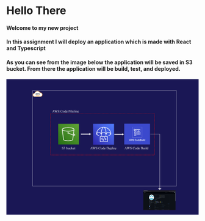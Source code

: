 <h1>Hello There</h1>
<h4>Welcome to my new project</h4>
<h4>In this assignment I will deploy an application which is made with React and Typescript</h4>
<h4>As you can see from the image below the application will be saved in S3 bucket. From there the application will be build, test, and deployed.</h4>
<img src="2nd_Assignment.png">
